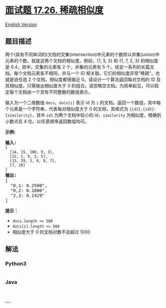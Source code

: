 # [面试题 17.26. 稀疏相似度](https://leetcode.cn/problems/sparse-similarity-lcci)

[English Version](/lcci/17.26.Sparse%20Similarity/README_EN.md)

## 题目描述

<!-- 这里写题目描述 -->
<p>两个(具有不同单词的)文档的交集(intersection)中元素的个数除以并集(union)中元素的个数，就是这两个文档的相似度。例如，{1, 5, 3} 和 {1, 7, 2, 3} 的相似度是 0.4，其中，交集的元素有 2 个，并集的元素有 5 个。给定一系列的长篇文档，每个文档元素各不相同，并与一个 ID 相关联。它们的相似度非常&ldquo;稀疏&rdquo;，也就是说任选 2 个文档，相似度都很接近 0。请设计一个算法返回每对文档的 ID 及其相似度。只需输出相似度大于 0 的组合。请忽略空文档。为简单起见，可以假定每个文档由一个含有不同整数的数组表示。</p>

<p>输入为一个二维数组 <code>docs</code>，<code>docs[i]</code>&nbsp;表示&nbsp;id 为 <code>i</code> 的文档。返回一个数组，其中每个元素是一个字符串，代表每对相似度大于 0 的文档，其格式为 <code>{id1},{id2}: {similarity}</code>，其中 <code>id1</code> 为两个文档中较小的 id，<code>similarity</code> 为相似度，精确到小数点后 4 位。以任意顺序返回数组均可。</p>

<p><strong>示例:</strong></p>

<pre><strong>输入:</strong> 
<code>[
&nbsp; [14, 15, 100, 9, 3],
&nbsp; [32, 1, 9, 3, 5],
&nbsp; [15, 29, 2, 6, 8, 7],
&nbsp; [7, 10]
]</code>
<strong>输出:</strong>
[
&nbsp; &quot;0,1: 0.2500&quot;,
&nbsp; &quot;0,2: 0.1000&quot;,
&nbsp; &quot;2,3: 0.1429&quot;
]</pre>

<p><strong>提示：</strong></p>

<ul>
	<li><code>docs.length &lt;= 500</code></li>
	<li><code>docs[i].length &lt;= 500</code></li>
	<li>相似度大于 0 的文档对数不会超过 1000</li>
</ul>

## 解法

<!-- 这里可写通用的实现逻辑 -->

<!-- tabs:start -->

### **Python3**

<!-- 这里可写当前语言的特殊实现逻辑 -->

```python

```

### **Java**

<!-- 这里可写当前语言的特殊实现逻辑 -->

```java

```

### **...**

```

```

<!-- tabs:end -->
